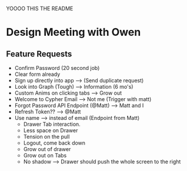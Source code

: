 YOOOO THIS THE README

# Design Meeting with Owen

## Feature Requests
* Confirm Password (20 second job)
* Clear form already
* Sign up directly into app --> (Send duplicate request)
* Look into Graph (Tough) --> Information (6 mo's)
* Custom Anims on clicking tabs --> Grow out
* Welcome to Cypher Email --> Not me (Trigger with matt)
* Forgot Password  API Endpoint (@Matt) --> Matt and I
* Refresh Token?? --> @Matt
* Use name --> instead of email (Endpoint from Matt)
  * Drawer Tab interaction.
  * Less space on Drawer
  * Tension on the pull
  * Logout, come back down
  * Grow out of drawer
  * Grow out on Tabs
  * No shadow --> Drawer should push the whole screen to the right



